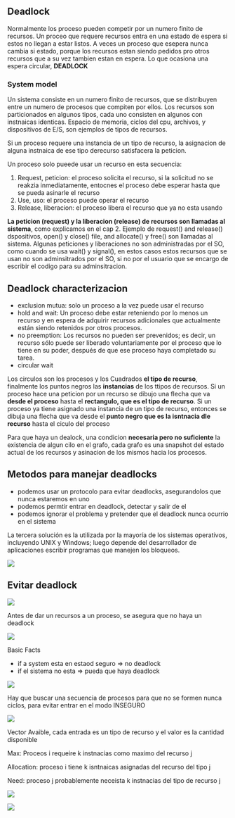 ## Deadlock

Normalmente los proceso pueden competir por un numero finito de recursos. Un proceo que requere recursos entra en una estado de espera si estos no llegan a estar listos. A veces  un proceso que esepera nunca cambia si estado, porque los recursos estan siendo pedidos pro otros recursos que a su vez tambien estan en espera. Lo que ocasiona una espera circular, **DEADLOCK**

### System model

Un sistema consiste en un numero finito de recursos, que se distribuyen entre un numero de procesos que compiten por ellos. Los recursos son particionados en algunos tipos, cada uno consisten en algunos con instnaicas identicas. Espacio de memoria, ciclos del cpu, archivos, y dispositivos de E/S, son ejemplos de tipos de recursos. 

Si un proceso requere una instancia de un tipo de recurso, la asignacion de alguna instnaica de ese tipo derecurso satisfacera la peticion.

Un proceso solo pueede usar un recurso en esta secuencia:
1. Request, peticion: el proceso solicita el recurso, si la solicitud no se reakzia inmediatamente, entocnes el proceso debe esperar hasta que se pueda asinarle el recurso
2. Use, uso: el proceso puede operar el recurso
3. Release, liberacion: el proceso libera el recurso que ya no esta usando

**La peticion (request) y la liberacion (release) de recursos son llamadas al sistema**, como explicamos en el cap 2. Ejemplo de request() and release() dspositivos, open() y close() file, and allocate() y free() son llamadas al sistema.
Algunas peticiones y liberaciones no son administradas por el SO, como cuando se usa wait() y signal(), en estos casos estos recursos que se usan no son adminsitrados por el SO, si no por el usuario que se encargo de escribir el codigo para su adminsitracion.



## Deadlock characterizacion
- exclusion mutua: solo un proceso a la vez puede usar el recurso
- hold and wait: Un proceso debe estar reteniendo por lo menos un recurso y en espera de adquirir recursos adicionales que actualmente están siendo retenidos por otros procesos. 
- no preemption: Los recursos no pueden ser prevenidos; es decir, un recurso sólo puede ser liberado voluntariamente por el proceso que lo tiene en su poder, después de que ese proceso haya completado su tarea.
- circular wait

Los circulos son los procesos y los Cuadrados **el tipo de recurso**, finalmente los puntos negros las **instancias** de los ttipos de recursos. Si un proceso hace una peticion por un recurso se dibujo una flecha que va **desde el proceso** hasta el **rectangulo, que es el tipo de recurso**. Si un proceso ya tiene asignado una instancia de un tipo de recurso, entonces se dibuja una flecha que va desde el **punto negro que es la isntnacia dle recurso** hasta el ciculo del proceso

Para que haya un dealock, una condicion **necesaria pero no suficiente** la existencia de algun cilo en el grafo, cada grafo es una snapshot del estado actual de los recursos y asinacion de los mismos hacia los procesos.

## Metodos para manejar deadlocks

- podemos usar un protocolo para evitar deadlocks, asegurandolos que nunca estaremos en uno
- podemos permtir entrar en deadlock, detectar y salir de el
- podemos ignorar el problema y pretender que el deadlock nunca ocurrio en el sistema

La tercera solución es la utilizada por la mayoría de los sistemas operativos, incluyendo UNIX y Windows; luego depende del desarrollador de aplicaciones escribir programas que manejen los bloqueos.

![](../assets/graph-ex.png)

## Evitar deadlock

![](../assets/reursos.png)

Antes de dar un recursos a un proceso, se asegura que no haya un deadlock

![](../assets/safe.png)

Basic Facts

- if a system esta en estaod seguro => no deadlock
- if el sistema no esta =>  pueda que haya deadlock

![](../assets/grpah.png)

Hay que buscar una secuencia de procesos para que no se formen nunca ciclos, para evitar entrar en el modo INSEGURO

![](../assets/formulas.png)

Vector Avaible, cada entrada es un tipo de recurso y el valor es la cantidad disponible

Max: Proceos i requeire k instnacias como maximo del recurso j

Allocation: proceso i tiene k isntnaicas asignadas del recurso del tipo j

Need: proceso j probablemente neceista k instnacias del tipo de recurso j

![](../assets/form2.png)

![](../assets/from3.png)